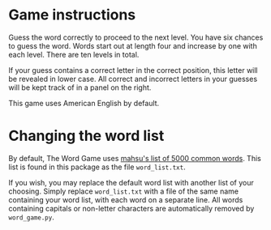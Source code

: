 # Game instructions
Guess the word correctly to proceed to the next level. You have six chances to guess the word. Words start out at length four and increase by one with each level. There are ten levels in total.

If your guess contains a correct letter in the correct position, this letter will be revealed in lower case. All correct and incorrect letters in your guesses will be kept track of in a panel on the right.

This game uses American English by default.

# Changing the word list
By default, The Word Game uses [mahsu's list of 5000 common words](https://github.com/mahsu/IndexingExercise/blob/master/5000-words.txt). This list is found in this package as the file `word_list.txt`. 

If you wish, you may replace the default word list with another list of your choosing. Simply replace `word_list.txt` with a file of the same name containing your word list, with each word on a separate line. All words containing capitals or non-letter characters are automatically removed by `word_game.py`.
